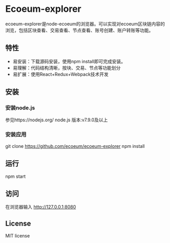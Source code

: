 # Ecoeum-explorer
ecoeum-explorer是node-ecoeum的浏览器。可以实现对ecoeum区块链内容的浏览，包括区块查看、交易查看、节点查看、账号创建、账户转账等功能。
## 特性
* 易安装：下载源码安装，使用npm install即可完成安装。
* 易理解：代码结构清晰，按块、交易、节点等功能划分
* 易扩展：使用React+Redux+Webpack技术开发
## 安装
### 安装node.js
参见https://nodejs.org/
node.js 版本:v7.9.0及以上
### 安装应用
git clone https://github.com/ecoeum/ecoeum-explorer
npm install
## 运行
npm start
## 访问
在浏览器输入 http://127.0.0.1:8080
## License
MIT license
